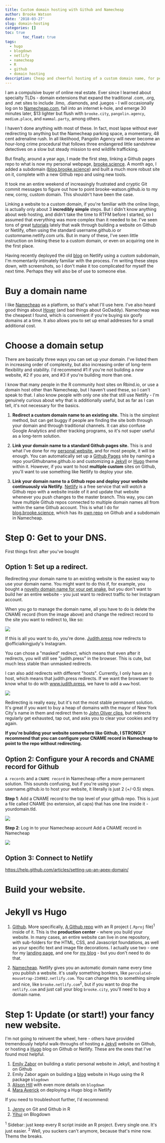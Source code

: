 ```yaml
---
title: Custom domain hosting with Github and Namecheap
author: Brooke Watson
date: '2018-03-27'
slug: domain-hosting
categories: []
toc: true
        toc_float: true
tags:
  - hugo
  - blogdown
  - netlify
  - namecheap
  - R
  - github
  - domain hosting
description: Cheap and cheerful hosting of a custom domain name, for people who don't know anything about TLDs.
--- 
```


I am a compulsive buyer of online real estate. Ever since I learned about specialty TLDs - domain extensions that expand the traditional .com, .org, and .net sites to include .limo, .diamonds, and .juegos - I will occasionally log on to [Namecheap.com](https://www.namecheap.com), fall into an internet k-hole, and emerge 30 minutes later, $13 lighter but flush with `brooke.city`, `pangolin.agency`, `medium.place`, and `mammal.party`, among others. 

I haven't done anything with most of these. In fact, most lapse without ever redirecting to anything but the Namecheap parking space, a momentary, 48 cent adrenaline rush. In all likelihood, Pangolin Agency will never become an hour-long crime procedural that follows three endangered little sandshrew detectives on a slow but steady mission to end wildlife trafficking. 

But finally, around a year ago, I made the first step, linking a Github pages repo to what is now my personal webpage, [brooke.science](http://www.brooke.science). A month ago, I added a subdomain ([blog.brooke.science](http://blog.brooke.science)) and built a much more robust site on it, complete with a new Github repo and using new tools. 

It took me an entire weekend of increasingly frustrated and cryptic Git commit messages to figure out how to point brooke-watson.github.io to my new, corny, custom domain. This shouldn't have been the case. 

Linking a website to a custom domain, if you're familiar with the online lingo, is actually only about 3 **incredibly simple** steps. But I didn't know anything about web hosting, and didn't take the time to RTFM before I started, so I assumed that everything was more complex than it needed to be. I've seen tons of great [tutorials](http://www.emilyzabor.com/tutorials/rmarkdown_websites_tutorial.html) lately that walk through building a website on Github or Netlify, often using the standard username.github.io or customname.netlify.com urls. But in many of these, I've seen little instruction on linking these to a custom domain, or even on acquiring one in the first place. 

Having recently deployed the old [blog](http://blog.brooke.science) on Netlify using a custom subdomain, I'm momentarily intimately familiar with the process. I'm writing these steps down, with screenshots, so I don't make it too complicated for myself the next time. Perhaps they will also be of use to someone else.

# Buy a domain name

I like [Namecheap](https://www.namecheap.com/) as a platform, so that's what I'll use here. I've also heard good things about [Hover](https://www.hover.com/) (and bad things about GoDaddy).  Namecheap was the cheapest I found, which is convenient if you're buying six goofy domains at a time. It also allows you to set up email addresses for a small additional cost.  

# Choose a domain setup

There are basically three ways you can set up your domain. I've listed them in increasing order of complexity, but also increasing order of long-term flexibility and stability. I'd recommend \#1 if you're not building a *new* website, \#2 if you are, and \#3 if you're building more than one. 

I know that many people in the R community host sites on Rbind.io, or use a domain host other than Namecheap, but I haven't used these, so I can't speak to that. I also know people with only one site that still use Netlify - I'm genuinely curious about why that is additionally useful, but as far as I can tell, it's not necessary for the basics.

1. **Redirect a custom domain name to an existing site.** This is the simplest method, but can get buggy if people are finding the site both through your domain and through traditional channels. It can also confuse Google Analytics and other tracking programs, so it's not super useful as a long-term solution. 

2. **Link your domain name to a standard Github pages site.** This is and what I've done for my [personal website](http://brooke.science/), and for most people, it will be enough. You can automatically set up a [Github Pages](https://pages.github.com/) site by naming a repo yourGithubname.github.io and customizing a [Jekyll](http://jekyllthemes.org/) or [Hugo](https://themes.gohugo.io/) theme within it. However, if you want to host **multiple custom** sites on Github, you'll want to use something like Netlify to deploy your site. 

3. **Link your domain name to a Github repo and deploy your website continuously via Netlify**. [Netlify](http://netlify.com) is a free service that will *watch* a Github repo with a website inside of it and update that website whenever you push changes to the master branch. This way, you can have multiple Github repos connected to multiple domain names all from within the same Github account. This is what I do for [blog.brooke.science](http://blog.brooke.science), which has its [own repo](http://github.com/brooke-watson/blog) on Github and a subdomain in Namecheap. 

# Step 0: Get to your DNS.

First things first: after you've bought 

## Option 1: Set up a redirect.

Redirecting your domain name to an existing website is the easiest way to use your domain name. You might want to do this if, for example, you bought a [novelty domain name for your pet snake](http://www.judith.press), but you don't want to build her an entire website - you just want to redirect traffic to her Instagram account.

When you go to manage the domain name, all you have to do is delete the CNAME record (from the image above) and change the redirect record to the site you want to redirect to, like so:  

![](/figs/2018-03-27-domain-hosting/one-redirect.png)

If this is all you want to do, you're done. [Judith.press](http://judith.press) now redirects to @officialkingjudy's Instagram. 

You can chose a "masked" redirect, which means that even after it redirects, you will still see "judith.press" in the browser. This is cute, but much less stable than unmasked redirects. 

I can also add redirects with different "hosts". Currently, I only have an `@` host, which means that judith.press redirects. If we want the browswer to know what to do with www.judith.press, we have to add a `www` host. 

![](/figs/2018-03-27-domain-hosting/many-redirects.png)

Redirecting is really easy, but it's not the most stable permanent solution. It's great if you want to buy a heap of domains with the mayor of New York City's name in them and redirect them to [John Oliver clips](https://www.youtube.com/watch?v=1pqe_oqDJp0), but redirects regularly get exhausted, tap out, and asks you to clear your cookies and try again. 

**If you're building your website somewhere like Github, I STRONGLY recommend that you can configure your CNAME record in Namecheap to point to the repo without redirecting.**

## Option 2: Configure your A records and CNAME record for Github

`A records` and a `CNAME record` in Namecheap offer a more permanent solution. This sounds confusing, but if you're using your-username.github.io to host your website, it literally is just 2 (+/-0.5) steps.

**Step 1**: Add a CNAME record to the top level of your github repo. This is just a file called CNAME (no extension, all caps) that has one line inside it - yourdomain.tld.

![](/figs/2018-03-27-domain-hosting/gh-cname.png)

**Step 2**: Log in to your Namecheap account Add a CNAME record in Namecheap 

![](/figs/2018-03-27-domain-hosting/cname.png)

## Option 3: Connect to Netlify 


https://help.github.com/articles/setting-up-an-apex-domain/


# Build your website.


# Jekyll vs Hugo


1. [Github](http://www.github.com). More specifically, [A Github repo](http://www.github.com/brooke-watson/brooke-watson.github.io/) with an R project (`.Rproj` file)<sup>1</sup> inside of it. This is the **production center** - where you build your website. In many cases, an entire website can live in one repository, with sub-folders for the HTML, CSS, and Javascript foundations, as well as your specific text and image file decorations. I actually use two - one for my [landing page](http://brooke.science), and one for [my blog](http://blog.brooke.science) - but you don't need to do that. 


3. [Namecheap](http://namecheap.com). Netlify gives you an automatic domain name every time you publish a website. it's usally something bonkers, like `percolated-mousetrap-234982.netlify.com`. You can change this to something simple and nice, like `brooke.netlify.com`<sup>2</sup>, but if you want to drop the `netlify.com` and just call your blog `brooke.city`, you'll need to buy a domain name. 

# Step 1: Update (or start!) your fancy new website.

I'm not going to reinvent the wheel, here - others have provided tremendously helpful walk-throughs of hosting a [Jekyll](http://jekyllthemes.org/) website on Github, or hosting a [Hugo](https://themes.gohugo.io/theme/cactus/) blog on Github or Netlify. These are the ones that I've found most helpful. 

1. [Emily Zabor](http://www.emilyzabor.com/tutorials/rmarkdown_websites_tutorial.html) on building a static personal website in Jekyll, and hosting it on Github
2. Emily Zabor again on building a [blog](http://www.emilyzabor.com/tutorials/rmarkdown_websites_tutorial.html#blogs) website in Hugo using the R package `blogdown`
3. [Alison Hill](https://alison.rbind.io/post/up-and-running-with-blogdown/) with even more details on `blogdown`
4. [Mara Averick](https://maraaverick.rbind.io/2017/10/updating-blogdown-hugo-version-netlify/) on deploying a Hugo blog in Netlify 

If you need to troubleshoot further, I'd recommend: 

1. [Jenny](http://happygitwithr.com/) on Git and Github in R
2. [Yihui](https://bookdown.org/yihui/blogdown/output-format.html) on Blogdown


<sup>1</sup> Sidebar: just keep every R script inside an R project. Every single one. It's just easier.
<sup>2</sup> Well, you suckers can't anymore, because that's mine now. Thems the breaks. 